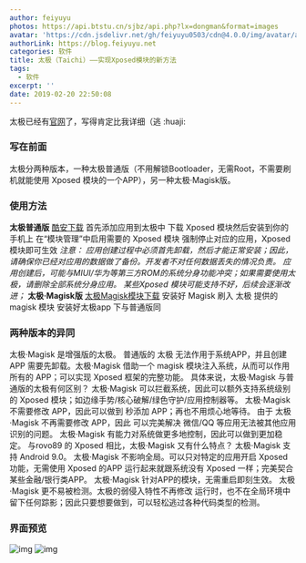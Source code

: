 ```yaml
---
author: feiyuyu
photos: https://api.btstu.cn/sjbz/api.php?lx=dongman&format=images
avatar: 'https://cdn.jsdelivr.net/gh/feiyuyu0503/cdn@4.0.0/img/avatar/avater.jpg'
authorLink: https://blog.feiyuyu.net
categories: 软件
title: 太极（Taichi）——实现Xposed模块的新方法
tags:
  - 软件
excerpt: ''
date: 2019-02-20 22:50:08
---
```


太极已经有[官网](https://taichi.cool/README_CN.html "官网")了，写得肯定比我详细（逃 :huaji:

### 写在前面

太极分两种版本，一种太极普通版（不用解锁Bootloader，无需Root，不需要刷机就能使用 Xposed 模块的一个APP），另一种太极·Magisk版。

### 使用方法

**太极普通版** [酷安下载](https://www.coolapk.com/apk/me.weishu.exp "酷安下载") 首先添加应用到太极中 下载 Xposed 模块然后安装到你的手机上 在“模块管理”中启用需要的 Xposed 模块 强制停止对应的应用，Xposed 模块即可生效 _注意： 应用创建过程中必须首先卸载，然后才能正常安装；因此，请确保你已经对应用的数据做了备份。开发者不对任何数据丢失的情况负责。 应用创建后，可能与MIUI/华为等第三方ROM的系统分身功能冲突；如果需要使用太极，请删除全部系统分身应用。 某些Xposed 模块可能支持不好，后续会逐渐改进；_ **太极·Magisk版** [太极Magisk模块下载](https://www.lanzous.com/i31t25a "太极Magisk模块下载") 安装好 Magisk 刷入 太极 提供的 magisk 模块 安装好太极app 下与普通版同

### 两种版本的异同

太极·Magisk 是增强版的太极。 普通版的 太极 无法作用于系统APP，并且创建 APP 需要先卸载。太极·Magisk 借助一个 magisk 模块注入系统，从而可以作用所有的 APP；可以实现 Xposed 框架的完整功能。 具体来说，太极·Magisk 与普通版的太极有何区别？ 太极·Magisk 可以拦截系统，因此可以额外支持系统级别的 Xposed 模块；如边缘手势/核心破解/绿色守护/应用控制器等。 太极·Magisk 不需要修改 APP，因此可以做到 秒添加 APP；再也不用烦心地等待。 由于 太极·Magisk 不再需要修改 APP，因此 可以完美解决 微信/QQ 等应用无法被其他应用识别的问题。 太极·Magisk 有能力对系统做更多地控制，因此可以做到更加稳定。 与rovo89 的 Xposed 相比，太极·Magisk 又有什么特点？ 太极·Magisk 支持 Android 9.0。 太极·Magisk 不影响全局。可以只对特定的应用开启 Xposed 功能，无需使用 Xposed 的APP 运行起来就跟系统没有 Xposed 一样；完美契合某些金融/银行类APP。 太极·Magisk 针对APP的模块，无需重启即刻生效。 太极·Magisk 更不易被检测。太极的弱侵入特性不再修改 运行时，也不在全局环境中留下任何踪影；因此只要想要做到，可以轻松逃过各种代码类型的检测。

### 界面预览

![img](https://i.loli.net/2020/03/11/edKsr42METawNAF.png) ![img](https://i.loli.net/2020/03/11/TrByCai6k2uv8ZW.png)
